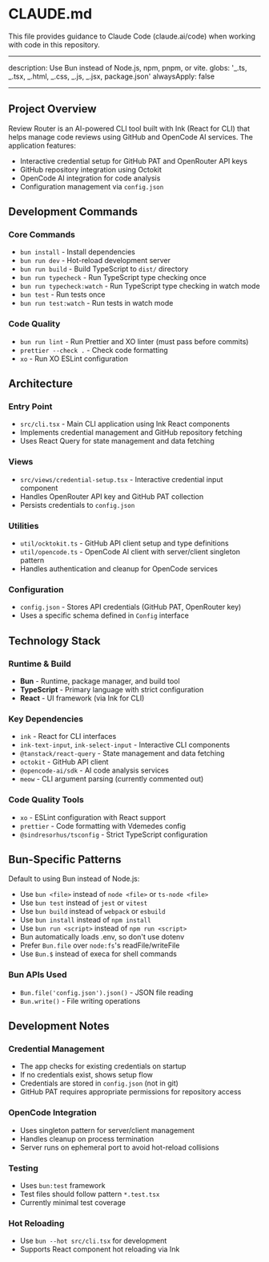 # CLAUDE.md

This file provides guidance to Claude Code (claude.ai/code) when working with code in this repository.

---

description: Use Bun instead of Node.js, npm, pnpm, or vite.
globs: '_.ts, _.tsx, _.html, _.css, _.js, _.jsx, package.json'
alwaysApply: false

---

## Project Overview

Review Router is an AI-powered CLI tool built with Ink (React for CLI) that helps manage code reviews using GitHub and OpenCode AI services. The application features:

- Interactive credential setup for GitHub PAT and OpenRouter API keys
- GitHub repository integration using Octokit
- OpenCode AI integration for code analysis
- Configuration management via `config.json`

## Development Commands

### Core Commands

- `bun install` - Install dependencies
- `bun run dev` - Hot-reload development server
- `bun run build` - Build TypeScript to `dist/` directory
- `bun run typecheck` - Run TypeScript type checking once
- `bun run typecheck:watch` - Run TypeScript type checking in watch mode
- `bun test` - Run tests once
- `bun run test:watch` - Run tests in watch mode

### Code Quality

- `bun run lint` - Run Prettier and XO linter (must pass before commits)
- `prettier --check .` - Check code formatting
- `xo` - Run XO ESLint configuration

## Architecture

### Entry Point

- `src/cli.tsx` - Main CLI application using Ink React components
- Implements credential management and GitHub repository fetching
- Uses React Query for state management and data fetching

### Views

- `src/views/credential-setup.tsx` - Interactive credential input component
- Handles OpenRouter API key and GitHub PAT collection
- Persists credentials to `config.json`

### Utilities

- `util/ocktokit.ts` - GitHub API client setup and type definitions
- `util/opencode.ts` - OpenCode AI client with server/client singleton pattern
- Handles authentication and cleanup for OpenCode services

### Configuration

- `config.json` - Stores API credentials (GitHub PAT, OpenRouter key)
- Uses a specific schema defined in `Config` interface

## Technology Stack

### Runtime & Build

- **Bun** - Runtime, package manager, and build tool
- **TypeScript** - Primary language with strict configuration
- **React** - UI framework (via Ink for CLI)

### Key Dependencies

- `ink` - React for CLI interfaces
- `ink-text-input`, `ink-select-input` - Interactive CLI components
- `@tanstack/react-query` - State management and data fetching
- `octokit` - GitHub API client
- `@opencode-ai/sdk` - AI code analysis services
- `meow` - CLI argument parsing (currently commented out)

### Code Quality Tools

- `xo` - ESLint configuration with React support
- `prettier` - Code formatting with Vdemedes config
- `@sindresorhus/tsconfig` - Strict TypeScript configuration

## Bun-Specific Patterns

Default to using Bun instead of Node.js:

- Use `bun <file>` instead of `node <file>` or `ts-node <file>`
- Use `bun test` instead of `jest` or `vitest`
- Use `bun build` instead of `webpack` or `esbuild`
- Use `bun install` instead of `npm install`
- Use `bun run <script>` instead of `npm run <script>`
- Bun automatically loads .env, so don't use dotenv
- Prefer `Bun.file` over `node:fs`'s readFile/writeFile
- Use `Bun.$` instead of execa for shell commands

### Bun APIs Used

- `Bun.file('config.json').json()` - JSON file reading
- `Bun.write()` - File writing operations

## Development Notes

### Credential Management

- The app checks for existing credentials on startup
- If no credentials exist, shows setup flow
- Credentials are stored in `config.json` (not in git)
- GitHub PAT requires appropriate permissions for repository access

### OpenCode Integration

- Uses singleton pattern for server/client management
- Handles cleanup on process termination
- Server runs on ephemeral port to avoid hot-reload collisions

### Testing

- Uses `bun:test` framework
- Test files should follow pattern `*.test.tsx`
- Currently minimal test coverage

### Hot Reloading

- Use `bun --hot src/cli.tsx` for development
- Supports React component hot reloading via Ink
